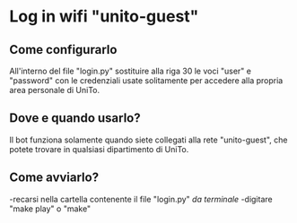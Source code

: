 # Log in wifi "unito-guest"

## Come configurarlo

All'interno del file "login.py" sostituire alla riga 30 le voci "user" e "password" con le credenziali usate solitamente per accedere alla propria area personale di UniTo.

## Dove e quando usarlo?

Il bot funziona solamente quando siete collegati alla rete "unito-guest", che potete trovare in qualsiasi dipartimento di UniTo.

## Come avviarlo?

-recarsi nella cartella contenente il file "login.py" *da terminale*
-digitare "make play" o "make"